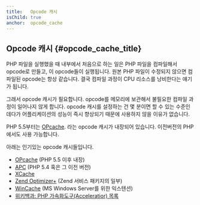 ```yaml
---
title:   Opcode 캐시
isChild: true
anchor:  opcode_cache
---
```


## Opcode 캐시 {#opcode_cache_title}

PHP 파일을 실행했을 때 내부에서 처음으로 하는 일은 PHP 파일을 컴파일해서 opcode로 만들고, 이 opcode들이 실행됩니다.
원본 PHP 파일이 수정되지 않으면 컴파일된 opcode는 항상 같습니다. 결국 컴파일 과정이 CPU 리소스를 낭비한다는 얘기가
됩니다.

그래서 opcode 캐시가 필요합니다. opcode를 메모리에 보관해서 불필요한 컴파일 과정이 일어나지 않게 합니다. opcode 캐시를
설정하는 건 몇 분이면 할 수 있는 수준인데다가 어플리케이션의 성능이 즉시 향상되기 때문에 사용하지 않을 이유가 없습니다.

PHP 5.5부터는 [OPcache][opcache-book]. 라는 opcode 캐시가 내장되어 있습니다. 이전버전의 PHP에서도 사용 가능합니다.

아래는 인기있는 opcode 캐시들입니다.

* [OPcache][opcache-book] (PHP 5.5 이후 내장)
* [APC] (PHP 5.4 혹은 그 이전 버전)
* [XCache]
* [Zend Optimizer+] (Zend 서비스 패키지의 일부)
* [WinCache] (MS Windows Server를 위한 익스텐션)
* [위키백과: PHP 가속화도구(Acceleratior) 목록][PHP_accelerators]


[opcache-book]: http://php.net/book.opcache
[APC]: http://php.net/book.apc
[XCache]: http://xcache.lighttpd.net/
[Zend Optimizer+]: http://www.zend.com/en/products/zend_server
[WinCache]: http://www.iis.net/download/wincacheforphp
[PHP_accelerators]: http://en.wikipedia.org/wiki/List_of_PHP_accelerators
